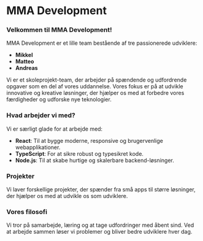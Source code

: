 # MMA Development

### Velkommen til MMA Development!

MMA Development er et lille team bestående af tre passionerede udviklere:
- **Mikkel**
- **Matteo**
- **Andreas**

Vi er et skoleprojekt-team, der arbejder på spændende og udfordrende opgaver som en del af vores uddannelse. Vores fokus er på at udvikle innovative og kreative løsninger, der hjælper os med at forbedre vores færdigheder og udforske nye teknologier.

### Hvad arbejder vi med?
Vi er særligt glade for at arbejde med:
- **React**: Til at bygge moderne, responsive og brugervenlige webapplikationer.
- **TypeScript**: For at sikre robust og typesikret kode.
- **Node.js**: Til at skabe hurtige og skalerbare backend-løsninger.

### Projekter
Vi laver forskellige projekter, der spænder fra små apps til større løsninger, der hjælper os med at udvikle os som udviklere.

### Vores filosofi
Vi tror på samarbejde, læring og at tage udfordringer med åbent sind. Ved at arbejde sammen løser vi problemer og bliver bedre udviklere hver dag.

